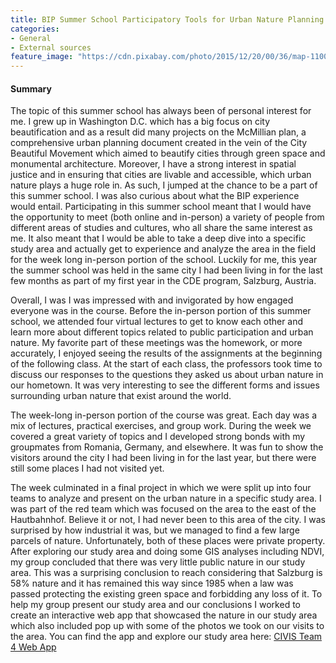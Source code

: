 ```yaml
---
title: BIP Summer School Participatory Tools for Urban Nature Planning and Management
categories:
- General
- External sources
feature_image: "https://cdn.pixabay.com/photo/2015/12/20/00/36/map-1100522_1280.jpg"
---
```


#### Summary
The topic of this summer school has always been of personal interest for me. I grew up in Washington D.C. which has a big focus on city beautification and as a result did many projects on the McMillian plan, a comprehensive urban planning document created in the vein of the City Beautiful Movement which aimed to beautify cities through green space and monumental architecture. Moreover, I have a strong interest in spatial justice and in ensuring that cities are livable and accessible, which urban nature plays a huge role in. As such, I jumped at the chance to be a part of this summer school. I was also curious about what the BIP experience would entail. Participating in this summer school meant that I would have the opportunity to meet (both online and in-person) a variety of people from different areas of studies and cultures, who all share the same interest as me. It also meant that I would be able to take a deep dive into a specific study area and actually get to experience and analyze the area in the field for the week long in-person portion of the school. Luckily for me, this year the summer school was held in the same city I had been living in for the last few months as part of my first year in the CDE program, Salzburg, Austria. 

Overall, I was I was impressed with and invigorated by how engaged everyone was in the course. Before the in-person portion of this summer school, we attended four virtual lectures to get to know each other and learn more about different topics related to public participation and urban nature. My favorite part of these meetings was the homework, or more accurately, I enjoyed seeing the results of the assignments at the beginning of the following class. At the start of each class, the professors took time to discuss our responses to the questions they asked us about urban nature in our hometown. It was very interesting to see the different forms and issues surrounding urban nature that exist around the world. 

The week-long in-person portion of the course was great. Each day was a mix of lectures, practical exercises, and group work. During the week we covered a great variety of topics and I developed strong bonds with my groupmates from Romania, Germany, and elsewhere. It was fun to show the visitors around the city I had been living in for the last year, but there were still some places I had not visited yet. 

The week culminated in a final project in which we were split up into four teams to analyze and present on the urban nature in a specific study area. I was part of the red team which was focused on the area to the east of the Hautbahnhof. Believe it or not, I had never been to this area of the city. I was surprised by how industrial it was, but we managed to find a few large parcels of nature. Unfortunately, both of these places were private property. After exploring our study area and doing some GIS analyses including NDVI, my group concluded that there was very little public nature in our study area. This was a surprising conclusion to reach considering that Salzburg is 58% nature and it has remained this way since 1985 when a law was passed protecting the existing green space and forbidding any loss of it. To help my group present our study area and our conclusions I worked to create an interactive web app that showcased the nature in our study area which also included pop up with some of the photos we took on our visits to the area. You can find the app and explore our study area here: [CIVIS Team 4 Web App](https://zgis.maps.arcgis.com/apps/instant/insets/index.html?appid=b1a635e1425c4dd39385bc8fd9c8256e)






